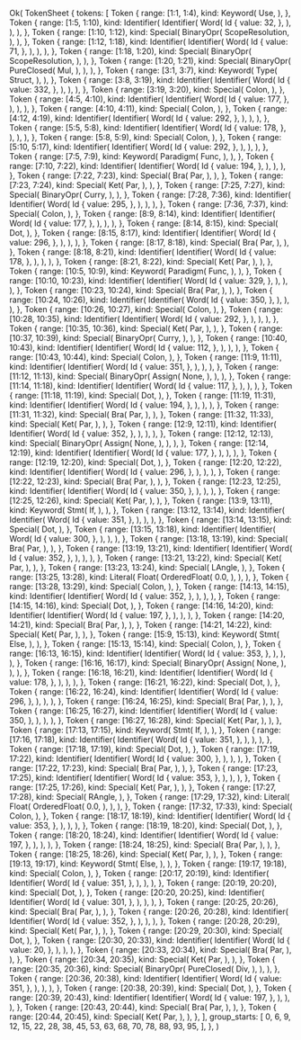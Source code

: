 Ok(
    TokenSheet {
        tokens: [
            Token {
                range: [1:1, 1:4),
                kind: Keyword(
                    Use,
                ),
            },
            Token {
                range: [1:5, 1:10),
                kind: Identifier(
                    Identifier(
                        Word(
                            Id {
                                value: 32,
                            },
                        ),
                    ),
                ),
            },
            Token {
                range: [1:10, 1:12),
                kind: Special(
                    BinaryOpr(
                        ScopeResolution,
                    ),
                ),
            },
            Token {
                range: [1:12, 1:18),
                kind: Identifier(
                    Identifier(
                        Word(
                            Id {
                                value: 71,
                            },
                        ),
                    ),
                ),
            },
            Token {
                range: [1:18, 1:20),
                kind: Special(
                    BinaryOpr(
                        ScopeResolution,
                    ),
                ),
            },
            Token {
                range: [1:20, 1:21),
                kind: Special(
                    BinaryOpr(
                        PureClosed(
                            Mul,
                        ),
                    ),
                ),
            },
            Token {
                range: [3:1, 3:7),
                kind: Keyword(
                    Type(
                        Struct,
                    ),
                ),
            },
            Token {
                range: [3:8, 3:19),
                kind: Identifier(
                    Identifier(
                        Word(
                            Id {
                                value: 332,
                            },
                        ),
                    ),
                ),
            },
            Token {
                range: [3:19, 3:20),
                kind: Special(
                    Colon,
                ),
            },
            Token {
                range: [4:5, 4:10),
                kind: Identifier(
                    Identifier(
                        Word(
                            Id {
                                value: 177,
                            },
                        ),
                    ),
                ),
            },
            Token {
                range: [4:10, 4:11),
                kind: Special(
                    Colon,
                ),
            },
            Token {
                range: [4:12, 4:19),
                kind: Identifier(
                    Identifier(
                        Word(
                            Id {
                                value: 292,
                            },
                        ),
                    ),
                ),
            },
            Token {
                range: [5:5, 5:8),
                kind: Identifier(
                    Identifier(
                        Word(
                            Id {
                                value: 178,
                            },
                        ),
                    ),
                ),
            },
            Token {
                range: [5:8, 5:9),
                kind: Special(
                    Colon,
                ),
            },
            Token {
                range: [5:10, 5:17),
                kind: Identifier(
                    Identifier(
                        Word(
                            Id {
                                value: 292,
                            },
                        ),
                    ),
                ),
            },
            Token {
                range: [7:5, 7:9),
                kind: Keyword(
                    Paradigm(
                        Func,
                    ),
                ),
            },
            Token {
                range: [7:10, 7:22),
                kind: Identifier(
                    Identifier(
                        Word(
                            Id {
                                value: 194,
                            },
                        ),
                    ),
                ),
            },
            Token {
                range: [7:22, 7:23),
                kind: Special(
                    Bra(
                        Par,
                    ),
                ),
            },
            Token {
                range: [7:23, 7:24),
                kind: Special(
                    Ket(
                        Par,
                    ),
                ),
            },
            Token {
                range: [7:25, 7:27),
                kind: Special(
                    BinaryOpr(
                        Curry,
                    ),
                ),
            },
            Token {
                range: [7:28, 7:36),
                kind: Identifier(
                    Identifier(
                        Word(
                            Id {
                                value: 295,
                            },
                        ),
                    ),
                ),
            },
            Token {
                range: [7:36, 7:37),
                kind: Special(
                    Colon,
                ),
            },
            Token {
                range: [8:9, 8:14),
                kind: Identifier(
                    Identifier(
                        Word(
                            Id {
                                value: 177,
                            },
                        ),
                    ),
                ),
            },
            Token {
                range: [8:14, 8:15),
                kind: Special(
                    Dot,
                ),
            },
            Token {
                range: [8:15, 8:17),
                kind: Identifier(
                    Identifier(
                        Word(
                            Id {
                                value: 296,
                            },
                        ),
                    ),
                ),
            },
            Token {
                range: [8:17, 8:18),
                kind: Special(
                    Bra(
                        Par,
                    ),
                ),
            },
            Token {
                range: [8:18, 8:21),
                kind: Identifier(
                    Identifier(
                        Word(
                            Id {
                                value: 178,
                            },
                        ),
                    ),
                ),
            },
            Token {
                range: [8:21, 8:22),
                kind: Special(
                    Ket(
                        Par,
                    ),
                ),
            },
            Token {
                range: [10:5, 10:9),
                kind: Keyword(
                    Paradigm(
                        Func,
                    ),
                ),
            },
            Token {
                range: [10:10, 10:23),
                kind: Identifier(
                    Identifier(
                        Word(
                            Id {
                                value: 329,
                            },
                        ),
                    ),
                ),
            },
            Token {
                range: [10:23, 10:24),
                kind: Special(
                    Bra(
                        Par,
                    ),
                ),
            },
            Token {
                range: [10:24, 10:26),
                kind: Identifier(
                    Identifier(
                        Word(
                            Id {
                                value: 350,
                            },
                        ),
                    ),
                ),
            },
            Token {
                range: [10:26, 10:27),
                kind: Special(
                    Colon,
                ),
            },
            Token {
                range: [10:28, 10:35),
                kind: Identifier(
                    Identifier(
                        Word(
                            Id {
                                value: 292,
                            },
                        ),
                    ),
                ),
            },
            Token {
                range: [10:35, 10:36),
                kind: Special(
                    Ket(
                        Par,
                    ),
                ),
            },
            Token {
                range: [10:37, 10:39),
                kind: Special(
                    BinaryOpr(
                        Curry,
                    ),
                ),
            },
            Token {
                range: [10:40, 10:43),
                kind: Identifier(
                    Identifier(
                        Word(
                            Id {
                                value: 112,
                            },
                        ),
                    ),
                ),
            },
            Token {
                range: [10:43, 10:44),
                kind: Special(
                    Colon,
                ),
            },
            Token {
                range: [11:9, 11:11),
                kind: Identifier(
                    Identifier(
                        Word(
                            Id {
                                value: 351,
                            },
                        ),
                    ),
                ),
            },
            Token {
                range: [11:12, 11:13),
                kind: Special(
                    BinaryOpr(
                        Assign(
                            None,
                        ),
                    ),
                ),
            },
            Token {
                range: [11:14, 11:18),
                kind: Identifier(
                    Identifier(
                        Word(
                            Id {
                                value: 117,
                            },
                        ),
                    ),
                ),
            },
            Token {
                range: [11:18, 11:19),
                kind: Special(
                    Dot,
                ),
            },
            Token {
                range: [11:19, 11:31),
                kind: Identifier(
                    Identifier(
                        Word(
                            Id {
                                value: 194,
                            },
                        ),
                    ),
                ),
            },
            Token {
                range: [11:31, 11:32),
                kind: Special(
                    Bra(
                        Par,
                    ),
                ),
            },
            Token {
                range: [11:32, 11:33),
                kind: Special(
                    Ket(
                        Par,
                    ),
                ),
            },
            Token {
                range: [12:9, 12:11),
                kind: Identifier(
                    Identifier(
                        Word(
                            Id {
                                value: 352,
                            },
                        ),
                    ),
                ),
            },
            Token {
                range: [12:12, 12:13),
                kind: Special(
                    BinaryOpr(
                        Assign(
                            None,
                        ),
                    ),
                ),
            },
            Token {
                range: [12:14, 12:19),
                kind: Identifier(
                    Identifier(
                        Word(
                            Id {
                                value: 177,
                            },
                        ),
                    ),
                ),
            },
            Token {
                range: [12:19, 12:20),
                kind: Special(
                    Dot,
                ),
            },
            Token {
                range: [12:20, 12:22),
                kind: Identifier(
                    Identifier(
                        Word(
                            Id {
                                value: 296,
                            },
                        ),
                    ),
                ),
            },
            Token {
                range: [12:22, 12:23),
                kind: Special(
                    Bra(
                        Par,
                    ),
                ),
            },
            Token {
                range: [12:23, 12:25),
                kind: Identifier(
                    Identifier(
                        Word(
                            Id {
                                value: 350,
                            },
                        ),
                    ),
                ),
            },
            Token {
                range: [12:25, 12:26),
                kind: Special(
                    Ket(
                        Par,
                    ),
                ),
            },
            Token {
                range: [13:9, 13:11),
                kind: Keyword(
                    Stmt(
                        If,
                    ),
                ),
            },
            Token {
                range: [13:12, 13:14),
                kind: Identifier(
                    Identifier(
                        Word(
                            Id {
                                value: 351,
                            },
                        ),
                    ),
                ),
            },
            Token {
                range: [13:14, 13:15),
                kind: Special(
                    Dot,
                ),
            },
            Token {
                range: [13:15, 13:18),
                kind: Identifier(
                    Identifier(
                        Word(
                            Id {
                                value: 300,
                            },
                        ),
                    ),
                ),
            },
            Token {
                range: [13:18, 13:19),
                kind: Special(
                    Bra(
                        Par,
                    ),
                ),
            },
            Token {
                range: [13:19, 13:21),
                kind: Identifier(
                    Identifier(
                        Word(
                            Id {
                                value: 352,
                            },
                        ),
                    ),
                ),
            },
            Token {
                range: [13:21, 13:22),
                kind: Special(
                    Ket(
                        Par,
                    ),
                ),
            },
            Token {
                range: [13:23, 13:24),
                kind: Special(
                    LAngle,
                ),
            },
            Token {
                range: [13:25, 13:28),
                kind: Literal(
                    Float(
                        OrderedFloat(
                            0.0,
                        ),
                    ),
                ),
            },
            Token {
                range: [13:28, 13:29),
                kind: Special(
                    Colon,
                ),
            },
            Token {
                range: [14:13, 14:15),
                kind: Identifier(
                    Identifier(
                        Word(
                            Id {
                                value: 352,
                            },
                        ),
                    ),
                ),
            },
            Token {
                range: [14:15, 14:16),
                kind: Special(
                    Dot,
                ),
            },
            Token {
                range: [14:16, 14:20),
                kind: Identifier(
                    Identifier(
                        Word(
                            Id {
                                value: 197,
                            },
                        ),
                    ),
                ),
            },
            Token {
                range: [14:20, 14:21),
                kind: Special(
                    Bra(
                        Par,
                    ),
                ),
            },
            Token {
                range: [14:21, 14:22),
                kind: Special(
                    Ket(
                        Par,
                    ),
                ),
            },
            Token {
                range: [15:9, 15:13),
                kind: Keyword(
                    Stmt(
                        Else,
                    ),
                ),
            },
            Token {
                range: [15:13, 15:14),
                kind: Special(
                    Colon,
                ),
            },
            Token {
                range: [16:13, 16:15),
                kind: Identifier(
                    Identifier(
                        Word(
                            Id {
                                value: 353,
                            },
                        ),
                    ),
                ),
            },
            Token {
                range: [16:16, 16:17),
                kind: Special(
                    BinaryOpr(
                        Assign(
                            None,
                        ),
                    ),
                ),
            },
            Token {
                range: [16:18, 16:21),
                kind: Identifier(
                    Identifier(
                        Word(
                            Id {
                                value: 178,
                            },
                        ),
                    ),
                ),
            },
            Token {
                range: [16:21, 16:22),
                kind: Special(
                    Dot,
                ),
            },
            Token {
                range: [16:22, 16:24),
                kind: Identifier(
                    Identifier(
                        Word(
                            Id {
                                value: 296,
                            },
                        ),
                    ),
                ),
            },
            Token {
                range: [16:24, 16:25),
                kind: Special(
                    Bra(
                        Par,
                    ),
                ),
            },
            Token {
                range: [16:25, 16:27),
                kind: Identifier(
                    Identifier(
                        Word(
                            Id {
                                value: 350,
                            },
                        ),
                    ),
                ),
            },
            Token {
                range: [16:27, 16:28),
                kind: Special(
                    Ket(
                        Par,
                    ),
                ),
            },
            Token {
                range: [17:13, 17:15),
                kind: Keyword(
                    Stmt(
                        If,
                    ),
                ),
            },
            Token {
                range: [17:16, 17:18),
                kind: Identifier(
                    Identifier(
                        Word(
                            Id {
                                value: 351,
                            },
                        ),
                    ),
                ),
            },
            Token {
                range: [17:18, 17:19),
                kind: Special(
                    Dot,
                ),
            },
            Token {
                range: [17:19, 17:22),
                kind: Identifier(
                    Identifier(
                        Word(
                            Id {
                                value: 300,
                            },
                        ),
                    ),
                ),
            },
            Token {
                range: [17:22, 17:23),
                kind: Special(
                    Bra(
                        Par,
                    ),
                ),
            },
            Token {
                range: [17:23, 17:25),
                kind: Identifier(
                    Identifier(
                        Word(
                            Id {
                                value: 353,
                            },
                        ),
                    ),
                ),
            },
            Token {
                range: [17:25, 17:26),
                kind: Special(
                    Ket(
                        Par,
                    ),
                ),
            },
            Token {
                range: [17:27, 17:28),
                kind: Special(
                    RAngle,
                ),
            },
            Token {
                range: [17:29, 17:32),
                kind: Literal(
                    Float(
                        OrderedFloat(
                            0.0,
                        ),
                    ),
                ),
            },
            Token {
                range: [17:32, 17:33),
                kind: Special(
                    Colon,
                ),
            },
            Token {
                range: [18:17, 18:19),
                kind: Identifier(
                    Identifier(
                        Word(
                            Id {
                                value: 353,
                            },
                        ),
                    ),
                ),
            },
            Token {
                range: [18:19, 18:20),
                kind: Special(
                    Dot,
                ),
            },
            Token {
                range: [18:20, 18:24),
                kind: Identifier(
                    Identifier(
                        Word(
                            Id {
                                value: 197,
                            },
                        ),
                    ),
                ),
            },
            Token {
                range: [18:24, 18:25),
                kind: Special(
                    Bra(
                        Par,
                    ),
                ),
            },
            Token {
                range: [18:25, 18:26),
                kind: Special(
                    Ket(
                        Par,
                    ),
                ),
            },
            Token {
                range: [19:13, 19:17),
                kind: Keyword(
                    Stmt(
                        Else,
                    ),
                ),
            },
            Token {
                range: [19:17, 19:18),
                kind: Special(
                    Colon,
                ),
            },
            Token {
                range: [20:17, 20:19),
                kind: Identifier(
                    Identifier(
                        Word(
                            Id {
                                value: 351,
                            },
                        ),
                    ),
                ),
            },
            Token {
                range: [20:19, 20:20),
                kind: Special(
                    Dot,
                ),
            },
            Token {
                range: [20:20, 20:25),
                kind: Identifier(
                    Identifier(
                        Word(
                            Id {
                                value: 301,
                            },
                        ),
                    ),
                ),
            },
            Token {
                range: [20:25, 20:26),
                kind: Special(
                    Bra(
                        Par,
                    ),
                ),
            },
            Token {
                range: [20:26, 20:28),
                kind: Identifier(
                    Identifier(
                        Word(
                            Id {
                                value: 352,
                            },
                        ),
                    ),
                ),
            },
            Token {
                range: [20:28, 20:29),
                kind: Special(
                    Ket(
                        Par,
                    ),
                ),
            },
            Token {
                range: [20:29, 20:30),
                kind: Special(
                    Dot,
                ),
            },
            Token {
                range: [20:30, 20:33),
                kind: Identifier(
                    Identifier(
                        Word(
                            Id {
                                value: 20,
                            },
                        ),
                    ),
                ),
            },
            Token {
                range: [20:33, 20:34),
                kind: Special(
                    Bra(
                        Par,
                    ),
                ),
            },
            Token {
                range: [20:34, 20:35),
                kind: Special(
                    Ket(
                        Par,
                    ),
                ),
            },
            Token {
                range: [20:35, 20:36),
                kind: Special(
                    BinaryOpr(
                        PureClosed(
                            Div,
                        ),
                    ),
                ),
            },
            Token {
                range: [20:36, 20:38),
                kind: Identifier(
                    Identifier(
                        Word(
                            Id {
                                value: 351,
                            },
                        ),
                    ),
                ),
            },
            Token {
                range: [20:38, 20:39),
                kind: Special(
                    Dot,
                ),
            },
            Token {
                range: [20:39, 20:43),
                kind: Identifier(
                    Identifier(
                        Word(
                            Id {
                                value: 197,
                            },
                        ),
                    ),
                ),
            },
            Token {
                range: [20:43, 20:44),
                kind: Special(
                    Bra(
                        Par,
                    ),
                ),
            },
            Token {
                range: [20:44, 20:45),
                kind: Special(
                    Ket(
                        Par,
                    ),
                ),
            },
        ],
        group_starts: [
            0,
            6,
            9,
            12,
            15,
            22,
            28,
            38,
            45,
            53,
            63,
            68,
            70,
            78,
            88,
            93,
            95,
        ],
    },
)